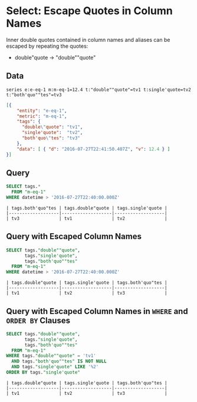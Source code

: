 # Select: Escape Quotes in Column Names

Inner double quotes contained in column names and aliases can be escaped by repeating the quotes:

* double"quote -> "double""quote"

## Data

```ls
series e:e-eq-1 m:m-eq-1=12.4 t:"double""quote"=tv1 t:single'quote=tv2 t:"both'quo""tes"=tv3
```

```json
[{
    "entity": "e-eq-1",
    "metric": "m-eq-1",
    "tags": {
      "double\"quote": "tv1",
      "single'quote":  "tv2",
      "both'quo\"tes": "tv3"
    },
    "data": [ { "d": "2016-07-27T22:41:50.407Z", "v": 12.4 } ]
}]
```

## Query

```sql
SELECT tags.*
  FROM "m-eq-1"
WHERE datetime > '2016-07-27T22:40:00.000Z'
```

```ls
| tags.both'quo"tes | tags.double"quote | tags.single'quote |
|-------------------|-------------------|-------------------|
| tv3               | tv1               | tv2               |

```

## Query with Escaped Column Names

```sql
SELECT tags."double""quote",
       tags."single'quote",
       tags."both'quo""tes"
  FROM "m-eq-1"
WHERE datetime > '2016-07-27T22:40:00.000Z'
```

```ls
| tags.double"quote | tags.single'quote | tags.both'quo"tes |
|-------------------|-------------------|-------------------|
| tv1               | tv2               | tv3               |
```

## Query with Escaped Column Names in `WHERE` and `ORDER BY` Clauses

```sql
SELECT tags."double""quote",
       tags."single'quote",
       tags."both'quo""tes"
  FROM "m-eq-1"
WHERE tags."double""quote" = 'tv1'
  AND tags."both'quo""tes" IS NOT NULL
  AND tags."single'quote" LIKE '%2'
ORDER BY tags."single'quote"
```

```ls
| tags.double"quote | tags.single'quote | tags.both'quo"tes |
|-------------------|-------------------|-------------------|
| tv1               | tv2               | tv3               |
```
